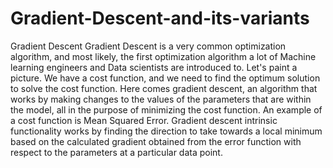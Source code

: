 # Gradient-Descent-and-its-variants
Gradient Descent Gradient Descent is a very common optimization algorithm, and most likely, the first optimization algorithm a lot of Machine learning engineers and Data scientists are introduced to. Let's paint a picture. We have a cost function, and we need to find the optimum solution to solve the cost function. Here comes gradient descent, an algorithm that works by making changes to the values of the parameters that are within the model, all in the purpose of minimizing the cost function. An example of a cost function is Mean Squared Error. Gradient descent intrinsic functionality works by finding the direction to take towards a local minimum based on the calculated gradient obtained from the error function with respect to the parameters at a particular data point.
